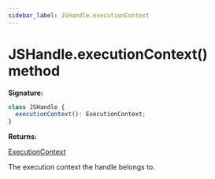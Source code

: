 ```yaml
---
sidebar_label: JSHandle.executionContext
---
```


# JSHandle.executionContext() method

**Signature:**

```typescript
class JSHandle {
  executionContext(): ExecutionContext;
}
```

**Returns:**

[ExecutionContext](./puppeteer.executioncontext.md)

The execution context the handle belongs to.
